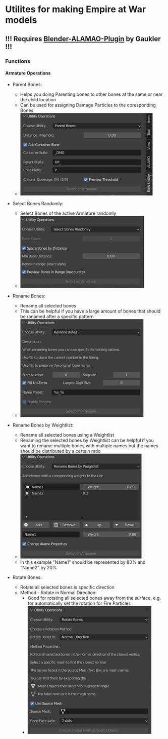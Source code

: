 # Utilites for making Empire at War models
## !!! Requires [Blender-ALAMAO-Plugin](https://github.com/Gaukler/Blender-ALAMO-Plugin) by Gaukler !!!

### Functions
#### Armature Operations
- Parent Bones:
  - Helps you doing Parenting bones to other bones at the same or near the child location
  - Can be used for assigning Damage Particles to the coresponding Bones
  - ![Parent Bones](/img/parent_bones.png)

- Select Bones Randomly:
  - Select Bones of the active Armature randomly
  - ![Random Bones](/img/select_random_bones.png)

- Rename Bones:
  - Rename all selected bones
  - This can be helpful if you have a large amount of bones that should be ranamed after a specific pattern
  - ![Rename Bones](/img/rename_bones.png)
  
- Rename Bones by Weightlist:
  - Rename all selected bones using a Weightlist
  - Renaming the selected bones by Weightlist can be helpful if you want to rename multiple bones with multiple names but the names should be distributed by a certain ratio
  - ![Rename Bones by Weightlist](/img/rename_bones_by_weight.png)
  - In this example "Name1" should be represented by 80% and "Name2" by 20%
- Rotate Bones:
  - Rotate all selected bones is specific direction
  - Method - Rotate in Normal Direction:
    - Good for rotating all selected bones away from the surface, e.g. for automatically set the rotation for Fire Particles
    - ![Rotate Normal](/img/rotate_bones_normal.png)
